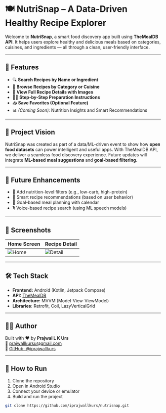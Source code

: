 # 🍽️ NutriSnap – A Data-Driven Healthy Recipe Explorer

Welcome to **NutriSnap**, a smart food discovery app built using **TheMealDB API**. It helps users explore healthy and delicious meals based on categories, cuisines, and ingredients — all through a clean, user-friendly interface.

---

## 🌟 Features

- 🔍 **Search Recipes by Name or Ingredient**
- 🥘 **Browse Recipes by Category or Cuisine**
- 📸 **View Full Recipe Details with Images**
- 🧑‍🍳 **Step-by-Step Preparation Instructions**
- 📥 **Save Favorites (Optional Feature)**
- 📊 *(Coming Soon)*: Nutrition Insights and Smart Recommendations

---

## 🎯 Project Vision

NutriSnap was created as part of a data/ML-driven event to show how **open food datasets** can power intelligent and useful apps. With TheMealDB API, we deliver a seamless food discovery experience. Future updates will integrate **ML-based meal suggestions** and **goal-based filtering**.

---

## 🧠 Future Enhancements

- 🍎 Add nutrition-level filters (e.g., low-carb, high-protein)
- 🤖 Smart recipe recommendations (based on user behavior)
- 📅 Goal-based meal planning with calendar
- 🎙️ Voice-based recipe search (using ML speech models)

---

## 📸 Screenshots

| Home Screen                   | Recipe Detail                    | 
|-------------------------------|----------------------------------|
| ![Home](screenshots/home.JPG) | ![Detail](screenshots/Home2.JPG) |

---

## 🛠️ Tech Stack

- **Frontend:** Android (Kotlin, Jetpack Compose)
- **API:** [TheMealDB](https://www.themealdb.com/)
- **Architecture:** MVVM (Model-View-ViewModel)
- **Libraries:** Retrofit, Coil, LazyVerticalGrid

---

## 🧑‍💻 Author

Built with ❤️ by **Prajwal L K Urs**  
📧 prajwallkursu@gmail.com  
🔗 [GitHub: @iprajwallkurs](https://github.com/iprajwallkurs)

---

## 📂 How to Run

1. Clone the repository
2. Open in Android Studio
3. Connect your device or emulator
4. Build and run the project

```bash
git clone https://github.com/iprajwallkurs/nutrisnap.git
